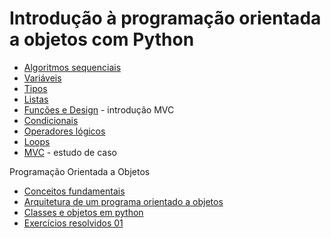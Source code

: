# Introdução à programação orientada a objetos com Python

- [Algoritmos sequenciais](algoritmos_sequenciais.ipynb)
- [Variáveis](variaveis.ipynb)
- [Tipos](tipos.ipynb)
- [Listas](listas.ipynb)
- [Funções e Design](funcoes-design.ipynb) - introdução MVC
- [Condicionais](condicionais.ipynb)
- [Operadores lógicos](operadores_logicos.ipynb)
- [Loops](loops.md)
- [MVC](mvc-01.ipynb) - estudo de caso

Programação Orientada a Objetos

- [Conceitos fundamentais](POO01-Conceitos-fundamentais-de-programacao-orientada-a-objetos.md)
- [Arquitetura de um programa orientado a objetos](POO02-Arquitetura-de-um-programa-orientado-a-objetos.md)
- [Classes e objetos em python](objetos.ipynb)
- [Exercícios resolvidos 01](POO-exercicios-resolvidos-01.ipynb)
  
